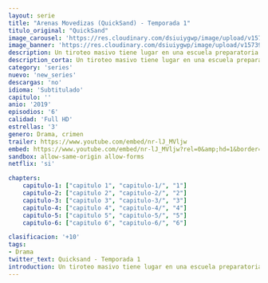 ```yaml
---
layout: serie
title: "Arenas Movedizas (QuickSand) - Temporada 1"
titulo_original: "QuickSand"
image_carousel: 'https://res.cloudinary.com/dsiuiygwp/image/upload/v1573953411/QUICKSAND-min_pg0zux.jpg'
image_banner: 'https://res.cloudinary.com/dsiuiygwp/image/upload/v1573953413/215500-min_ohwdrz.jpg'
description: Un tiroteo masivo tiene lugar en una escuela preparatoria del barrio más rico de Estocolmo, Djursholm. Una estudiante normal de secundaria, Maja Norberg, se encuentra en juicio por asesinato. Cuando se revelan los acontecimientos de ese trágico día, también salen a la luz detalles privados sobre su relación con Sebastian Fagerman y con su familia disfuncional
description_corta: Un tiroteo masivo tiene lugar en una escuela preparatoria del barrio más rico de Estocolmo, Djursholm. Una estudiante normal de secundaria, Maja Norberg, se encuentra en...
category: 'series'
nuevo: 'new_series'
descargas: 'no'
idioma: 'Subtitulado'
capitulo: ''
anio: '2019'
episodios: '6'
calidad: 'Full HD'
estrellas: '3'
genero: Drama, crimen
trailer: https://www.youtube.com/embed/nr-lJ_MVljw
embed: https://www.youtube.com/embed/nr-lJ_MVljw?rel=0&amp;hd=1&border=0&wmode=opaque&enablejsapi=1&modestbranding=1&controls=1&showinfo=1
sandbox: allow-same-origin allow-forms 
netflix: 'si'

chapters:
    capitulo-1: ["capitulo 1", "capitulo-1/", "1"]
    capitulo-2: ["capitulo 2", "capitulo-2/", "2"]
    capitulo-3: ["capitulo 3", "capitulo-3/", "3"]
    capitulo-4: ["capitulo 4", "capitulo-4/", "4"]
    capitulo-5: ["capitulo 5", "capitulo-5/", "5"]
    capitulo-6: ["capitulo 6", "capitulo-6/", "6"]

clasificacion: '+10'
tags:
- Drama
twitter_text: Quicksand - Temporada 1
introduction: Un tiroteo masivo tiene lugar en una escuela preparatoria del barrio más rico de Estocolmo, Djursholm. Una estudiante normal de secundaria, Maja Norberg, se encuentra en...
---
```












